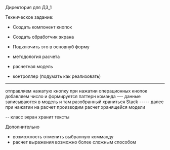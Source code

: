 Директория для ДЗ_1 

Техническое задание:
- Создать компонент кнопок
- Создать обработчик экрана
- Подключить это в основнуб форму
- методология расчета

- расчетная модель
- контроллер (подумать как реализовать)
--------
отправляем нажатую кнопку
при нажатии операционных кнопок добавляем число
и формируется паттерн команда
--- данные записываются в модель и там разобранный храниться Stack
----- далее при нажатии на расчет производим расчет хранящейся модели

-- класс экран хранит тексты

Дополнительно
- возможность отменить выбранную комманду
- расчет выражения возможно более сложным способом
